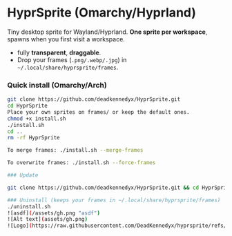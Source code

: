 # HyprSprite (Omarchy/Hyprland)

Tiny desktop sprite for Wayland/Hyprland. **One sprite per workspace**, spawns when you first visit a workspace.  
- fully **transparent**, **draggable**.
- Drop your frames (`.png/.webp/.jpg`) in `~/.local/share/hyprsprite/frames`.

### Quick install (Omarchy/Arch)
```bash
git clone https://github.com/deadkennedyx/HyprSprite.git
cd HyprSprite
Place your own sprites on frames/ or keep the default ones.
chmod +x install.sh
./install.sh
cd ..
rm -rf HyprSprite

To merge frames: ./install.sh --merge-frames

To overwrite frames: ./install.sh --force-frames

### Update

git clone https://github.com/deadkennedyx/HyprSprite.git && cd HyprSprite && ./install.sh

### Uninstall (keeps your frames in ~/.local/share/hyprsprite/frames)
./uninstall.sh
![asdf](/assets/gh.png "asdf")
![Alt text](assets/gh.png)
![Logo](https://raw.githubusercontent.com/DeadKennedyx/hyprsprite/refs/heads/master/assets/gh.png?token=GHSAT0AAAAAADJ4ZSCOEVQFETUWYIS2VYZG2G6XFOQ)
